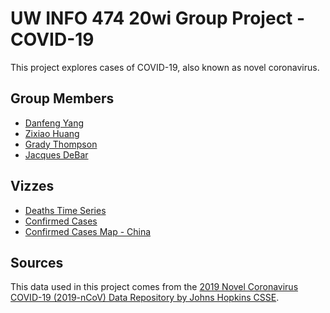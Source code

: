 # UW INFO 474 20wi Group Project - COVID-19

This project explores cases of COVID-19, also known as novel coronavirus.

## Group Members

- [Danfeng Yang](https://github.com/ydf1014)
- [Zixiao Huang](https://github.com/zixiao0625)
- [Grady Thompson](https://github.com/gradyat)
- [Jacques DeBar](https://github.com/jacquesdebar)

## Vizzes

- [Deaths Time Series](deaths-time-series.html)
- [Confirmed Cases](confirmed-cases.html)
- [Confirmed Cases Map - China](map.html)

## Sources

This data used in this project comes from the [2019 Novel Coronavirus COVID-19 (2019-nCoV) Data Repository by Johns Hopkins CSSE](https://github.com/CSSEGISandData/COVID-19).
